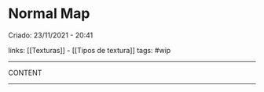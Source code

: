 # Normal Map
Criado: 23/11/2021 - 20:41

links: [[Texturas]] - [[Tipos de textura]]
tags: #wip

---

CONTENT

---